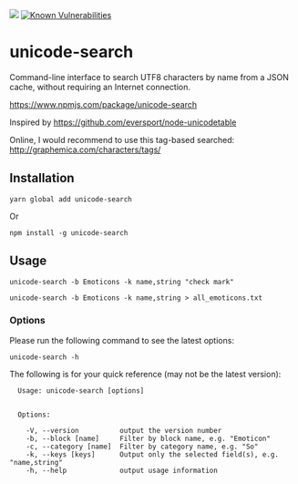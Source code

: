 [![](https://travis-ci.org/Lucas-C/unicode-search.svg?branch=master)](https://travis-ci.org/Lucas-C/unicode-search)
[![Known Vulnerabilities](https://snyk.io/test/github/lucas-c/unicode-search/badge.svg)](https://snyk.io/test/github/lucas-c/unicode-search)

# unicode-search

Command-line interface to search UTF8 characters by name from a JSON cache, without requiring an Internet connection.

https://www.npmjs.com/package/unicode-search

Inspired by https://github.com/eversport/node-unicodetable

Online, I would recommend to use this tag-based searched: http://graphemica.com/characters/tags/


## Installation

```
yarn global add unicode-search
```

 Or

```
npm install -g unicode-search
```


## Usage

```
unicode-search -b Emoticons -k name,string "check mark"
```
```
unicode-search -b Emoticons -k name,string > all_emoticons.txt
```

### Options

Please run the following command to see the latest options:

```
unicode-search -h
```

The following is for your quick reference (may not be the latest version):

```
  Usage: unicode-search [options]


  Options:

    -V, --version          output the version number
    -b, --block [name]     Filter by block name, e.g. "Emoticon"
    -c, --category [name]  Filter by category name, e.g. "So"
    -k, --keys [keys]      Output only the selected field(s), e.g. "name,string"
    -h, --help             output usage information
```
